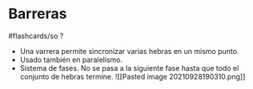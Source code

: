 # Barreras 
#flashcards/so 
?
- Una varrera permite sincronizar varias hebras en un mismo punto.
- Usado también en paralelismo.
- Sistema de fases. No se pasa a la siguiente fase hasta que todo el conjunto de hebras termine.
![[Pasted image 20210928190310.png]]
<!--SR:!2021-11-10,2,230-->

